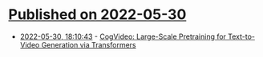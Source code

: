 # [Published on 2022-05-30](index.md)

* [2022-05-30, 18:10:43](https://news.ycombinator.com/item?id=31561845) - [CogVideo: Large-Scale Pretraining for Text-to-Video Generation via Transformers](https://github.com/THUDM/CogVideo)

